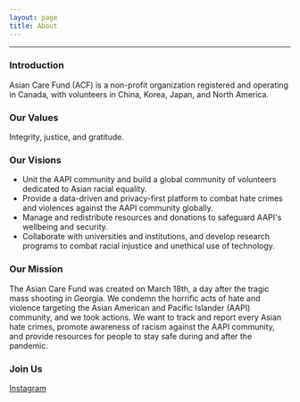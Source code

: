 ```yaml
---
layout: page
title: About
---
```

---

### Introduction

Asian Care Fund (ACF) is a non-profit organization registered and operating in Canada, with volunteers in China, Korea, Japan, and North America. 

### Our Values

Integrity, justice, and gratitude.

### Our Visions

- Unit the AAPI community and build a global community of volunteers dedicated to Asian racial equality.
- Provide a data-driven and privacy-first platform to combat hate crimes and violences against the AAPI community globally.
- Manage and redistribute resources and donations to safeguard AAPI's wellbeing and security.
- Collaborate with universities and institutions, and develop research programs to combat racial injustice and unethical use of technology.

### Our Mission

The Asian Care Fund was created on March 18th, a day after the tragic mass shooting in Georgia. We condemn the horrific acts of hate and violence targeting the Asian American and Pacific Islander (AAPI) community, and we took actions. We want  to track and report every Asian hate crimes, promote awareness of racism against the AAPI community, and provide resources for people to stay safe during and after the pandemic.

### Join Us

[Instagram](https://www.instagram.com/asian.carefund/)
